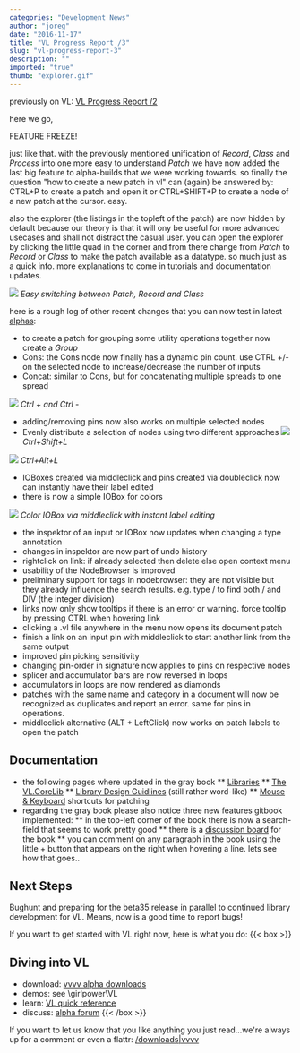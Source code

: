 ```yaml
---
categories: "Development News"
author: "joreg"
date: "2016-11-17"
title: "VL Progress Report /3"
slug: "vl-progress-report-3"
description: ""
imported: "true"
thumb: "explorer.gif"
---
```



previously on VL: [VL Progress Report /2](/blog/2016/vl-progress-report-2)

here we go,

FEATURE FREEZE!

just like that. with the previously mentioned unification of *Record*, *Class* and *Process* into one more easy to understand *Patch* we have now added the last big feature to alpha-builds that we were working towards. so finally the question "how to create a new patch in vl" can (again) be answered by: CTRL+P to create a patch and open it or CTRL+SHIFT+P to create a node of a new patch at the cursor. easy. 

also the explorer (the listings in the topleft of the patch) are now hidden by default because our theory is that it will ony be useful for more advanced usecases and shall not distract the casual user. you can open the explorer by clicking the little quad in the corner and from there change from *Patch* to *Record* or *Class* to make the patch available as a datatype. so much just as a quick info. more explanations to come in tutorials and documentation updates.

![](explorer.gif)
*Easy switching between Patch, Record and Class*

here is a rough log of other recent changes that you can now test in latest [alphas](https://vvvv.org/downloads/previews): 
* to create a patch for grouping some utility operations together now create a *Group*
* Cons: the Cons node now finally has a dynamic pin count. use CTRL +/- on the selected node to increase/decrease the number of inputs
* Concat: similar to Cons, but for concatenating multiple spreads to one spread

![](cons.gif)
*Ctrl +  and Ctrl -*

* adding/removing pins now also works on multiple selected nodes
* Evenly distribute a selection of nodes using two different approaches
![](distribute.gif)
*Ctrl+Shift+L*

![](distribute2.gif)
*Ctrl+Alt+L*

* IOBoxes created via middleclick and pins created via doubleclick now can instantly have their label edited
* there is now a simple IOBox for colors

![](iobox.gif)
*Color IOBox via middleclick with instant label editing*

* the inspektor of an input or IOBox now updates when changing a type annotation
* changes in inspektor are now part of undo history
* rightclick on link: if already selected then delete else open context menu
* usability of the NodeBrowser is improved
* preliminary support for tags in nodebrowser: they are not visible but they already influence the search results. e.g. type / to find both / and DIV (the integer division)
* links now only show tooltips if there is an error or warning. force tooltip by pressing CTRL when hovering link
* clicking a .vl file anywhere in the menu now opens its document patch
* finish a link on an input pin with middleclick to start another link from the same output
* improved pin picking sensitivity
* changing pin-order in signature now applies to pins on respective nodes
* splicer and accumulator bars are now reversed in loops
* accumulators in loops are now rendered as diamonds
* patches with the same name and category in a document will now be recognized as duplicates and report an error. same for pins in operations.
* middleclick alternative (ALT + LeftClick) now works on patch labels to open the patch

## Documentation
* the following pages where updated in the gray book
 ** [Libraries](https://vvvv.gitbooks.io/the-gray-book/content/en/reference/libraries/libraries.html)
 ** [The VL.CoreLib](https://vvvv.gitbooks.io/the-gray-book/content/en/reference/libraries/standard_libraries.html)
 ** [Library Design Guidlines](https://vvvv.gitbooks.io/the-gray-book/content/en/reference/libraries/library_design_guidelines.html) (still rather word-like)
 ** [Mouse & Keyboard](https://vvvv.gitbooks.io/the-gray-book/content/en/reference/hde/patching.html) shortcuts for patching
* regarding the gray book please also notice three new features gitbook implemented:
 ** in the top-left corner of the book there is now a search-field that seems to work pretty good
 ** there is a [discussion board](https://www.gitbook.com/book/vvvv/the-gray-book/discussions) for the book
 ** you can comment on any paragraph in the book using the little + button that appears on the right when hovering a line. lets see how that goes..

## Next Steps
Bughunt and preparing for the beta35 release in parallel to continued library development for VL. Means, now is a good time to report bugs!

If you want to get started with VL right now, here is what you do:
{{< box >}}
## Diving into VL
* download: [vvvv alpha downloads](https://vvvv.org/downloads/previews) 
* demos: see \girlpower\VL
* learn: [VL quick reference](https://betadocs.vvvv.org/devvvveloping/dynamic-vl-plugin-reference.html)
* discuss: [alpha forum](https://discourse.vvvv.org){{< /box >}}

If you want to let us know that you like anything you just read...we're always up for a comment or even a flattr:
[/downloads|vvvv](flattr)